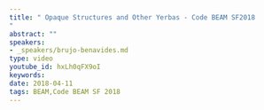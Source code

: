```yaml
---
title: " Opaque Structures and Other Yerbas - Code BEAM SF2018
"
abstract: ""
speakers:
- _speakers/brujo-benavides.md
type: video
youtube_id: hxLh0qFX9oI
keywords: 
date: 2018-04-11
tags: BEAM,Code BEAM SF 2018
---
```

